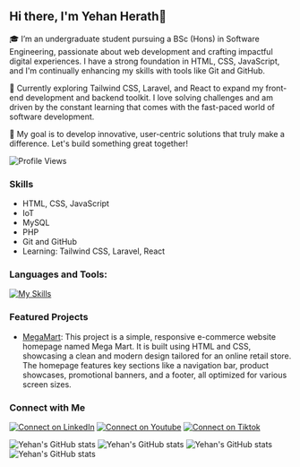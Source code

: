 ## Hi there, I'm Yehan Herath👋

🎓 I’m an undergraduate student pursuing a BSc (Hons) in Software Engineering, passionate about web development and crafting impactful digital experiences. I have a strong foundation in HTML, CSS, JavaScript, and I'm continually enhancing my skills with tools like Git and GitHub.

🌱 Currently exploring Tailwind CSS, Laravel, and React to expand my front-end development and backend toolkit. I love solving challenges and am driven by the constant learning that comes with the fast-paced world of software development.

🚀 My goal is to develop innovative, user-centric solutions that truly make a difference. Let's build something great together!

![Profile Views](https://komarev.com/ghpvc/?username=your-github-yehanhearth&color=blue)

### Skills
- HTML, CSS, JavaScript
- IoT
- MySQL
- PHP
- Git and GitHub
- Learning: Tailwind CSS, Laravel, React

### Languages and Tools:

[![My Skills](https://skillicons.dev/icons?i=js,html,css,bootstrap,git,github,mysql,php,tailwind,arduino,vscode)](https://skillicons.dev)

### Featured Projects
- [MegaMart](https://github.com/yehanherath/Megamart): This project is a simple, responsive e-commerce website homepage named Mega Mart. It is built using HTML and CSS, showcasing a clean and modern design tailored for an online retail store. The homepage features key sections like a navigation bar, product showcases, promotional banners, and a footer, all optimized for various screen sizes.

### Connect with Me
[![Connect on LinkedIn](https://skillicons.dev/icons?i=linkedin)](https://www.linkedin.com/in/yehan-herath-833215267/)
[![Connect on Youtube](https://skillicons.dev/icons?i=youtube)](https://www.youtube.com/@SyntaxSavvy1)
[![Connect on Tiktok](https://skillicons.dev/icons?i=tiktok)](https://www.tiktok.com/@yehan_herath_?_t=8rswLsMbwIM&_r=1)




![Yehan's GitHub stats](http://github-profile-summary-cards.vercel.app/api/cards/profile-details?username=yehanhearth&theme=github_dark)
![Yehan's GitHub stats](http://github-profile-summary-cards.vercel.app/api/cards/most-commit-language?username=yehanhearth&theme=github_dark&exclude=html,css,tailwind)
![Yehan's GitHub stats](http://github-profile-summary-cards.vercel.app/api/cards/stats?username=yehanhearth&theme=github_dark)
![Yehan's GitHub stats](http://github-profile-summary-cards.vercel.app/api/cards/productive-time?username=yehanhearth&theme=github_dark&utcOffset=+05.30)


